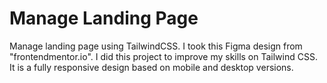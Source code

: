 # Manage Landing Page

Manage landing page using TailwindCSS. I took this Figma design from "frontendmentor.io". I did this project to improve my skills on Tailwind CSS. It is a fully responsive design based on mobile and desktop versions. 
